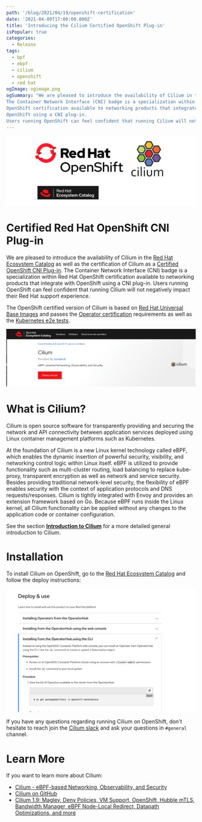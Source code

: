 ```yaml
---
path: '/blog/2021/04/19/openshift-certification'
date: '2021-04-09T17:00:00.000Z'
title: 'Introducing the Cilium Certified OpenShift Plug-in'
isPopular: true
categories:
  - Release
tags:
  - bpf
  - ebpf
  - cilium
  - openshift
  - red hat
ogImage: ogimage.png
ogSummary: "We are pleased to introduce the availability of Cilium in the Red Hat Ecosystem Catalog as well as the certification of Cilium as a Certified OpenShift CNI Plug-in.
The Container Network Interface (CNI) badge is a specialization within Red Hat
OpenShift certification available to networking products that integrate with
OpenShift using a CNI plug-in.
Users running OpenShift can feel confident that running Cilium will not negatively impact their Red Hat support experience."
---
```


![](cover.png)

# Certified Red Hat OpenShift CNI Plug-in

We are pleased to introduce the availability of Cilium in the
[Red Hat Ecosystem Catalog](https://catalog.redhat.com/software/operators/detail/60423ec2c00b1279ffe35a68)
as well as the certification of Cilium as a
[Certified OpenShift CNI Plug-in](https://access.redhat.com/articles/5436171).
The Container Network Interface (CNI) badge is a specialization within Red Hat
OpenShift certification available to networking products that integrate with
OpenShift using a CNI plug-in.
Users running OpenShift can feel confident that running Cilium will not negatively impact their Red Hat support experience.

The OpenShift certified version of Cilium is based on
[Red Hat Universal Base Images](https://developers.redhat.com/products/rhel/ubi)
and passes the
[Operator certification](https://redhat-connect.gitbook.io/partner-guide-for-red-hat-openshift-and-container/)
requirements as well as the
[Kubernetes e2e tests](https://github.com/kubernetes/community/blob/master/contributors/devel/sig-testing/e2e-tests.md).

[![text](catalog.png)](https://catalog.redhat.com/software/operators/detail/60423ec2c00b1279ffe35a68")

# What is Cilium?

Cilium is open source software for transparently providing and securing the
network and API connectivity between application services deployed using Linux
container management platforms such as Kubernetes.

At the foundation of Cilium is a new Linux kernel technology called eBPF, which
enables the dynamic insertion of powerful security, visibility, and networking
control logic within Linux itself. eBPF is utilized to provide functionality
such as multi-cluster routing, load balancing to replace kube-proxy,
transparent encryption as well as network and service security. Besides
providing traditional network-level security, the flexibility of eBPF enables
security with the context of application protocols and DNS requests/responses.
Cilium is tightly integrated with Envoy and provides an extension framework
based on Go. Because eBPF runs inside the Linux kernel, all Cilium
functionality can be applied without any changes to the application code or
container configuration.

See the section **[Introduction to Cilium]** for a more detailed general
introduction to Cilium.

# Installation

To install Cilium on OpenShift, go to the [Red Hat Ecosystem
Catalog](https://catalog.redhat.com/software/operators/detail/60423ec2c00b1279ffe35a68#deploy-instructions)
and follow the deploy instructions:

![](install.png)

If you have any questions regarding running Cilium on OpenShift, don't hesitate
to reach join the [Cilium slack](https://cilium.io/slack) and ask your
questions in `#general` channel.

# Learn More

If you want to learn more about Cilium:

- [Cilium - eBPF-based Networking, Observability, and Security](https://cilium.io/)
- [Cilium on GitHub](https://github.com/cilium/cilium)
- [Cilium 1.9: Maglev, Deny Policies, VM Support, OpenShift, Hubble mTLS, Bandwidth Manager, eBPF Node-Local Redirect, Datapath Optimizations, and more](https://cilium.io/blog/2020/11/10/cilium-19)

[introduction to cilium]: https://docs.cilium.io/en/v1.9/intro/
